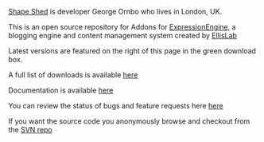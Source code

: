 [Shape Shed](http://shapeshed.com/) is developer George Ornbo who lives in London, UK.

This is an open source repository for Addons for [ExpressionEngine](http://expressionengine.com/), a blogging engine and content management system created by [EllisLab](http://ellislab.com/)

Latest versions are featured on the right of this page in the green download box.

A full list of downloads is available [here](http://code.google.com/p/shapeshed-ee-addons/downloads/list)

Documentation is available [here](http://code.google.com/p/shapeshed-ee-addons/w/list)

You can review the status of bugs and feature requests here  [here](http://code.google.com/p/shapeshed-ee-addons/issues/list)

If you want the source code you anonymously browse and checkout from the  [SVN repo](http://code.google.com/p/shapeshed-ee-addons/source/checkout)

